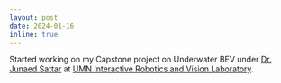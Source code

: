 ```yaml
---
layout: post
date: 2024-01-16
inline: true
---
```


Started working on my Capstone project on Underwater BEV under <a href="https://junaedsattar.cs.umn.edu/">Dr. Junaed Sattar</a> at <a href="https://irvlab.cs.umn.edu/">UMN Interactive Robotics and Vision Laboratory</a>.